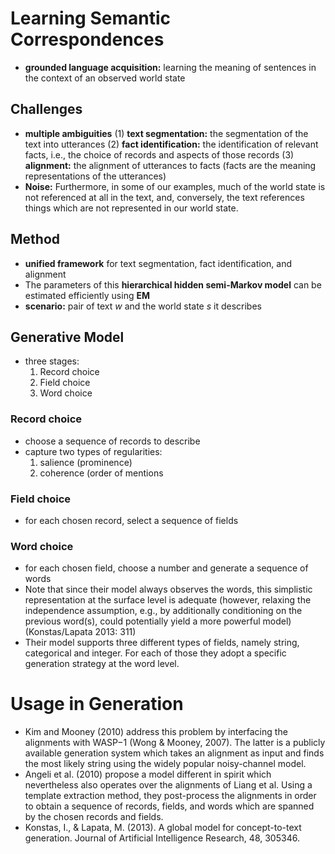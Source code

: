 # Learning Semantic Correspondences

* **grounded language acquisition:** learning the meaning of sentences in the context of an observed world state

## Challenges

* **multiple ambiguities**
	(1) **text segmentation:** the segmentation of the text into utterances
	(2) **fact identification:** the identification of relevant facts, i.e., the choice of records and aspects of those records
	(3) **alignment:** the alignment of utterances to facts (facts are the meaning representations of the utterances)
* **Noise:** Furthermore, in some of our examples, much of the world state is not referenced at all in the text, and, conversely, the text references things which are not represented in our world state.

## Method

* **unified framework** for text segmentation, fact identification, and alignment
* The parameters of this **hierarchical hidden semi-Markov model** can be estimated efficiently using **EM**
* **scenario:** pair of text *w* and the world state *s* it describes

## Generative Model

* three stages:
	1. Record choice
	2. Field choice
	3. Word choice

### Record choice

* choose a sequence of records to describe
* capture two types of regularities:
	1. salience (prominence)
	1. coherence (order of mentions

### Field choice

* for each chosen record, select a sequence of fields

### Word choice

* for each chosen field, choose a number and generate a sequence of words
* Note that since their model always observes the words, this simplistic representation at the surface level is adequate (however, relaxing the independence assumption, e.g., by additionally conditioning on the previous word(s), could potentially yield a more powerful model)
(Konstas/Lapata 2013: 311)
* Their model supports three different types of fields, namely string, categorical and integer. For each
of those they adopt a specific generation strategy at the word level.

# Usage in Generation

* Kim and Mooney (2010) address this problem by interfacing the alignments with WASP−1 (Wong & Mooney, 2007). The latter is a publicly available generation system which takes an alignment as input and finds the most likely string using the widely popular noisy-channel model.
* Angeli et al. (2010) propose a model different in spirit which nevertheless also operates over the alignments of Liang et al. Using a template extraction method, they post-process the alignments in order to obtain a sequence of records, fields, and words which are spanned by the chosen records and fields.
* Konstas, I., & Lapata, M. (2013). A global model for concept-to-text generation. Journal of Artificial Intelligence Research, 48, 305346.
